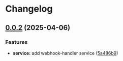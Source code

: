# Changelog

## [0.0.2](https://github.com/szn-app/donation-app/compare/webhook-handler@v0.0.1...webhook-handler@v0.0.2) (2025-04-06)


### Features

* **service:** add webhook-handler service ([5a486b9](https://github.com/szn-app/donation-app/commit/5a486b9840013bf0acdb0aed66b4eb201aa168c9))
